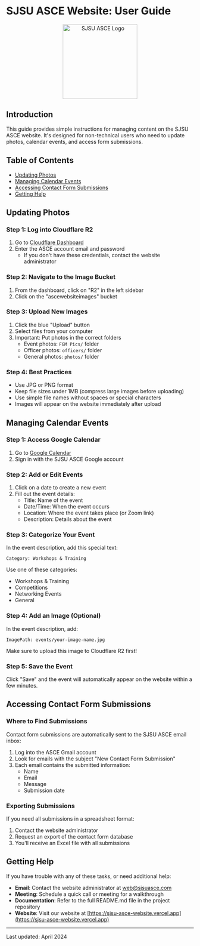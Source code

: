 # SJSU ASCE Website: User Guide

<div align="center">
  <img src="https://r2.sjsuasce.com/ASCELOGO/ASCE.png" alt="SJSU ASCE Logo" width="200">
</div>

## Introduction

This guide provides simple instructions for managing content on the SJSU ASCE website. It's designed for non-technical users who need to update photos, calendar events, and access form submissions.

## Table of Contents
- [Updating Photos](#updating-photos)
- [Managing Calendar Events](#managing-calendar-events)
- [Accessing Contact Form Submissions](#accessing-contact-form-submissions)
- [Getting Help](#getting-help)

## Updating Photos

### Step 1: Log into Cloudflare R2
1. Go to [Cloudflare Dashboard](https://dash.cloudflare.com/)
2. Enter the ASCE account email and password
   - If you don't have these credentials, contact the website administrator

### Step 2: Navigate to the Image Bucket
1. From the dashboard, click on "R2" in the left sidebar
2. Click on the "ascewebsiteimages" bucket

### Step 3: Upload New Images
1. Click the blue "Upload" button
2. Select files from your computer
3. Important: Put photos in the correct folders
   - Event photos: `FGM Pics/` folder
   - Officer photos: `officers/` folder
   - General photos: `photos/` folder

### Step 4: Best Practices
- Use JPG or PNG format
- Keep file sizes under 1MB (compress large images before uploading)
- Use simple file names without spaces or special characters
- Images will appear on the website immediately after upload

## Managing Calendar Events

### Step 1: Access Google Calendar
1. Go to [Google Calendar](https://calendar.google.com)
2. Sign in with the SJSU ASCE Google account

### Step 2: Add or Edit Events
1. Click on a date to create a new event
2. Fill out the event details:
   - Title: Name of the event
   - Date/Time: When the event occurs
   - Location: Where the event takes place (or Zoom link)
   - Description: Details about the event

### Step 3: Categorize Your Event
In the event description, add this special text:
```
Category: Workshops & Training
```

Use one of these categories:
- Workshops & Training
- Competitions
- Networking Events
- General

### Step 4: Add an Image (Optional)
In the event description, add:
```
ImagePath: events/your-image-name.jpg
```
Make sure to upload this image to Cloudflare R2 first!

### Step 5: Save the Event
Click "Save" and the event will automatically appear on the website within a few minutes.

## Accessing Contact Form Submissions

### Where to Find Submissions
Contact form submissions are automatically sent to the SJSU ASCE email inbox:

1. Log into the ASCE Gmail account
2. Look for emails with the subject "New Contact Form Submission"
3. Each email contains the submitted information:
   - Name
   - Email
   - Message
   - Submission date

### Exporting Submissions
If you need all submissions in a spreadsheet format:
1. Contact the website administrator
2. Request an export of the contact form database
3. You'll receive an Excel file with all submissions

## Getting Help

If you have trouble with any of these tasks, or need additional help:

- **Email**: Contact the website administrator at [web@sjsuasce.com](mailto:web@sjsuasce.com)
- **Meeting**: Schedule a quick call or meeting for a walkthrough
- **Documentation**: Refer to the full README.md file in the project repository
- **Website**: Visit our website at [https://sjsu-asce-website.vercel.app](https://sjsu-asce-website.vercel.app)

---

Last updated: April 2024 